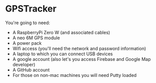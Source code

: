 # GPSTracker

You're going to need:
- A RaspberryPi Zero W (and associated cables)
- A neo 6M GPS module
- A power pack
- Wifi access (you'll need the network and password information)
- A laptop to which you can connect USB devices
- A google account (also let's you access Firebase and Google Map developer)
- A GitHub account
- For those on non-mac machines you will need Putty loaded
